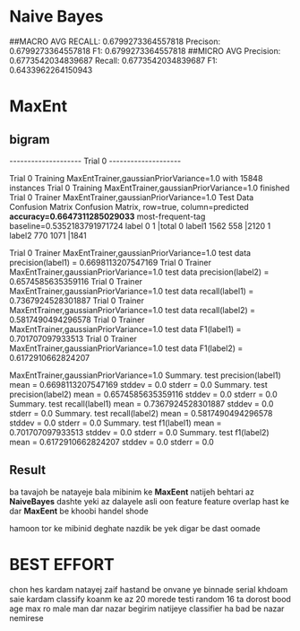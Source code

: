 # Naive Bayes
##MACRO AVG
RECALL: 0.6799273364557818
Precison: 0.6799273364557818
F1: 0.6799273364557818
##MICRO AVG
Precision: 0.6773542034839687
Recall: 0.6773542034839687
F1: 0.6433962264150943

# MaxEnt

## bigram


-------------------- Trial 0  --------------------

Trial 0 Training MaxEntTrainer,gaussianPriorVariance=1.0 with 15848 instances
Trial 0 Training MaxEntTrainer,gaussianPriorVariance=1.0 finished
Trial 0 Trainer MaxEntTrainer,gaussianPriorVariance=1.0 Test Data Confusion Matrix
Confusion Matrix, row=true, column=predicted  __accuracy=0.6647311285029033__ most-frequent-tag baseline=0.5352183791971724
     label   0   1  |total
  0 label1 1562 558  |2120
  1 label2 770 1071  |1841

Trial 0 Trainer MaxEntTrainer,gaussianPriorVariance=1.0 test data precision(label1) = 0.6698113207547169
Trial 0 Trainer MaxEntTrainer,gaussianPriorVariance=1.0 test data precision(label2) = 0.6574585635359116
Trial 0 Trainer MaxEntTrainer,gaussianPriorVariance=1.0 test data recall(label1) = 0.7367924528301887
Trial 0 Trainer MaxEntTrainer,gaussianPriorVariance=1.0 test data recall(label2) = 0.5817490494296578
Trial 0 Trainer MaxEntTrainer,gaussianPriorVariance=1.0 test data F1(label1) = 0.701707097933513
Trial 0 Trainer MaxEntTrainer,gaussianPriorVariance=1.0 test data F1(label2) = 0.6172910662824207

MaxEntTrainer,gaussianPriorVariance=1.0
Summary. test precision(label1) mean = 0.6698113207547169 stddev = 0.0 stderr = 0.0
Summary. test precision(label2) mean = 0.6574585635359116 stddev = 0.0 stderr = 0.0
Summary. test recall(label1) mean = 0.7367924528301887 stddev = 0.0 stderr = 0.0
Summary. test recall(label2) mean = 0.5817490494296578 stddev = 0.0 stderr = 0.0
Summary. test f1(label1) mean = 0.701707097933513 stddev = 0.0 stderr = 0.0
Summary. test f1(label2) mean = 0.6172910662824207 stddev = 0.0 stderr = 0.0

## Result

ba tavajoh be natayeje bala mibinim ke __MaxEent__ natijeh behtari az __NaiveBayes__ dashte yeki az dalayele asli oon feature feature overlap hast ke dar  __MaxEent__ be khoobi handel shode 

hamoon tor ke mibinid deghate nazdik be yek digar be dast oomade 

# BEST EFFORT
chon hes kardam natayej zaif hastand be onvane ye binnade serial khdoam saie kardam classify koanm ke az 20 morede testi random 16 ta dorost bood age max ro male man dar nazar begirim natijeye classifier ha bad be nazar nemirese  